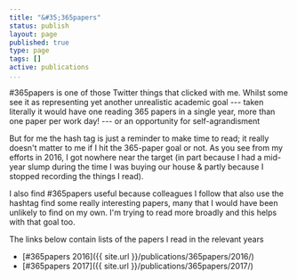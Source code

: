 ```yaml
---
title: "&#35;365papers"
status: publish
layout: page
published: true
type: page
tags: []
active: publications
...
```


&#35;365papers is one of those Twitter things that clicked with me. Whilst some see it as representing yet another unrealistic academic goal --- taken literally it would have one reading 365 papers in a single year, more than one paper per work day! --- or an opportunity for self-agrandisment

But for me the hash tag is just a reminder to make time to read; it really doesn't matter to me if I hit the 365-paper goal or not. As you see from my efforts in 2016, I got nowhere near the target (in part because I had a mid-year slump during the time I was buying our house & partly because I stopped recording the things I read).

I also find #365papers useful because colleagues I follow that also use the hashtag find some really interesting papers, many that I would have been unlikely to find on my own. I'm trying to read more broadly and this helps with that goal too.

The links below contain lists of the papers I read in the relevant years

* [#365papers 2016]({{ site.url }}/publications/365papers/2016/)
* [#365papers 2017]({{ site.url }}/publications/365papers/2017/)

